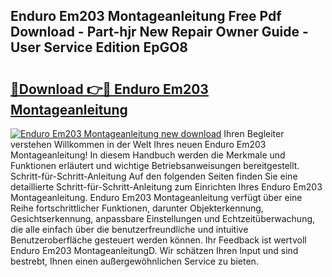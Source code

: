 ## Enduro Em203 Montageanleitung Free Pdf Download - Part-hjr New Repair Owner Guide - User Service Edition EpGO8

# <h2><a href="http://df7a4t.blite.top/?on=Enduro+Em203+Montageanleitung">🔗Download 👉🔴 Enduro Em203 Montageanleitung</a></h2>

[![Enduro Em203 Montageanleitung new download](https://i.imgur.com/lujVjoI.png)](http://df7a4t.blite.top/?on=Enduro+Em203+Montageanleitung)
Ihren Begleiter verstehen Willkommen in der Welt Ihres neuen Enduro Em203 Montageanleitung! In diesem Handbuch werden die Merkmale und Funktionen erläutert und wichtige Betriebsanweisungen bereitgestellt. Schritt-für-Schritt-Anleitung Auf den folgenden Seiten finden Sie eine detaillierte Schritt-für-Schritt-Anleitung zum Einrichten Ihres Enduro Em203 Montageanleitung. Enduro Em203 Montageanleitung verfügt über eine Reihe fortschrittlicher Funktionen, darunter Objekterkennung, Gesichtserkennung, anpassbare Einstellungen und Echtzeitüberwachung, die alle einfach über die benutzerfreundliche und intuitive Benutzeroberfläche gesteuert werden können. Ihr Feedback ist wertvoll Enduro Em203 MontageanleitungD. Wir schätzen Ihren Input und sind bestrebt, Ihnen einen außergewöhnlichen Service zu bieten.
